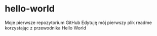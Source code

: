 # hello-world
Moje pierwsze repozytorium GitHub
Edytuję mój pierwszy plik readme korzystając z przewodnika Hello World
